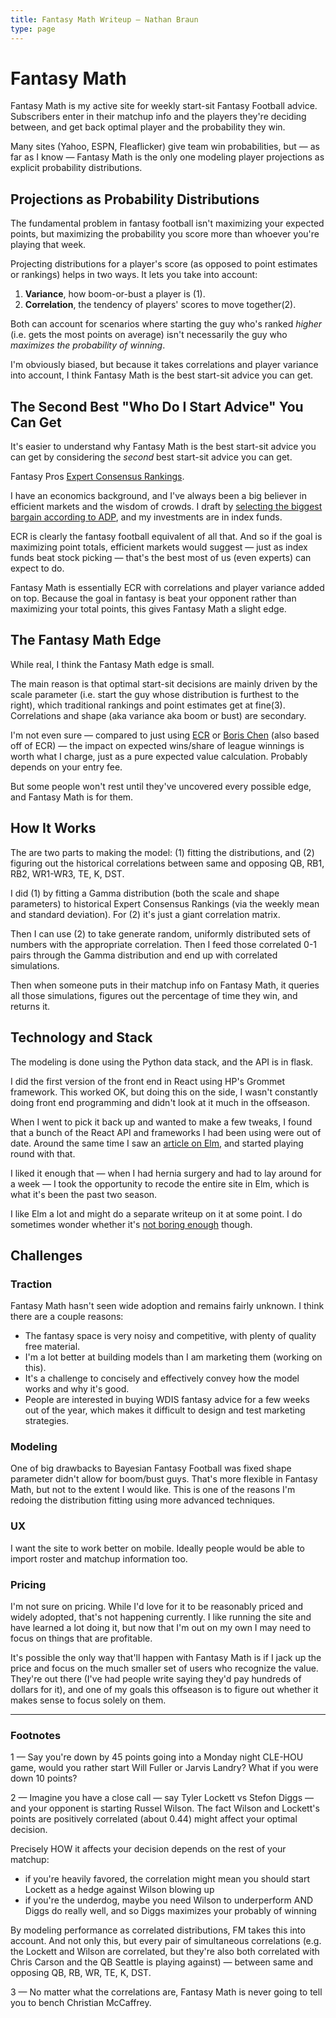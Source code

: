 ```yaml
---
title: Fantasy Math Writeup — Nathan Braun
type: page
---
```


# Fantasy Math
Fantasy Math is my active site for weekly start-sit Fantasy Football advice.
Subscribers enter in their matchup info and the players they're deciding
between, and get back optimal player and the probability they win.

Many sites (Yahoo, ESPN, Fleaflicker) give team win probabilities, but — as
far as I know — Fantasy Math is the only one modeling player projections as
explicit probability distributions.

## Projections as Probability Distributions
The fundamental problem in fantasy football isn't maximizing your expected
points, but maximizing the probability you score more than whoever you're
playing that week.

Projecting distributions for a player's score (as opposed to point estimates or
rankings) helps in two ways. It lets you take into account:

1. **Variance**, how boom-or-bust a player is (1).
2. **Correlation**, the tendency of players' scores to move together(2).

Both can account for scenarios where starting the guy who's ranked *higher* (i.e.
gets the most points on average) isn't necessarily the guy who *maximizes the
probability of winning*.

I'm obviously biased, but because it takes correlations and player variance
into account, I think Fantasy Math is the best start-sit advice you can get.

## The Second Best "Who Do I Start Advice" You Can Get
It's easier to understand why Fantasy Math is the best start-sit advice you can
get by considering the *second* best start-sit advice you can get.

Fantasy Pros [Expert Consensus
Rankings](https://www.fantasypros.com/nfl/rankings/consensus-cheatsheets.php).

I have an economics background, and I've always been a big believer in
efficient markets and the wisdom of crowds. I draft by [selecting the biggest
bargain according to
ADP](https://lifehacker.com/use-the-wisdom-of-crowds-to-draft-the-best-fantasy-foot-1617837803.), and my investments are in index funds.

ECR is clearly the fantasy football equivalent of all that. And so if the goal
is maximizing point totals, efficient markets would suggest — just as index
funds beat stock picking —  that's the best most of us (even experts) can
expect to do.

Fantasy Math is essentially ECR with correlations and player variance added on
top. Because the goal in fantasy is beat your opponent rather than maximizing
your total points, this gives Fantasy Math a slight edge.

## The Fantasy Math Edge
While real, I think the Fantasy Math edge is small.

The main reason is that optimal start-sit decisions are mainly driven by the
scale parameter (i.e. start the guy whose distribution is furthest to the
right), which traditional rankings and point estimates get at fine(3).
Correlations and shape (aka variance aka boom or bust) are secondary.

I'm not even sure — compared to just using
[ECR](https://www.fantasypros.com/nfl/rankings/consensus-cheatsheets.php) or
[Boris Chen](https://www.borischen.com) (also based off of ECR) — the impact on
expected wins/share of league winnings is worth what I charge, just as a pure
expected value calculation. Probably depends on your entry fee.

But some people won't rest until they've uncovered every possible edge, and
Fantasy Math is for them.

## How It Works
The are two parts to making the model: (1) fitting the distributions, and (2)
figuring out the historical correlations between same and opposing QB, RB1,
RB2, WR1-WR3, TE, K, DST.

I did (1) by fitting a Gamma distribution (both the scale and shape parameters)
to historical Expert Consensus Rankings (via the weekly mean and standard
deviation). For (2) it's just a giant correlation matrix.

Then I can use (2) to take generate random, uniformly distributed sets of
numbers with the appropriate correlation. Then I feed those correlated 0-1
pairs through the Gamma distribution and end up with correlated simulations.

Then when someone puts in their matchup info on Fantasy Math, it queries all
those simulations, figures out the percentage of time they win, and returns it.

## Technology and Stack
The modeling is done using the Python data stack, and the API is in flask.

I did the  first version of the front end in React using HP's Grommet framework.
This worked OK, but doing this on the side, I wasn't constantly doing front end
programming and didn't look at it much in the offseason.

When I went to pick it back up and wanted to make a few tweaks, I found that
a bunch of the React API and frameworks I had been using were out of date.
Around the same time I saw an [article on
Elm](https://blog.realkinetic.com/elm-changed-my-mind-about-unpopular-languages-190a23f4a834), and started playing round with
that.

I liked it enough that — when I had hernia surgery and had to lay around for a
week — I took the opportunity to recode the entire site in Elm, which is what
it's been the past two season.

I like Elm a lot and might do a separate writeup on it at some point. I do
sometimes wonder whether it's [not boring
enough](http://boringtechnology.club/) though.

## Challenges
### Traction
Fantasy Math hasn't seen wide adoption and remains fairly unknown. I think there
are a couple reasons:

- The fantasy space is very noisy and competitive, with plenty of quality free material.
- I'm a lot better at building models than I am marketing them (working on this).
- It's a challenge to concisely and effectively convey how the model works and why it's good.
- People are interested in buying WDIS fantasy advice for a few weeks out of the year, which makes it difficult to design and test marketing strategies.

### Modeling
One of big drawbacks to Bayesian Fantasy Football was fixed shape parameter
didn't allow for boom/bust guys. That's more flexible in Fantasy Math, but not
to the extent I would like. This is one of the reasons I'm redoing the
distribution fitting using more advanced techniques.

### UX
I want the site to work better on mobile. Ideally people would be able to
import roster and matchup information too.

### Pricing
I'm not sure on pricing. While I'd love for it to be reasonably priced and
widely adopted, that's not happening currently. I like running the site and
have learned a lot doing it, but now that I'm out on my own I may need to focus
on things that are profitable.

It's possible the only way that'll happen with Fantasy Math is if I jack up the
price and focus on the much smaller set of users who recognize the value.
They're out there (I've had people write saying they'd pay hundreds of dollars
for it), and one of my goals this offseason is to figure out whether it makes
sense to focus solely on them.

----

### Footnotes
1 — Say you're down by 45 points going into a Monday night CLE-HOU game, would
you rather start Will Fuller or Jarvis Landry? What if you were down 10 points?

2 — Imagine you have a close call — say Tyler Lockett vs Stefon Diggs — and
your opponent is starting Russel Wilson. The fact Wilson and Lockett's points
are positively correlated (about 0.44) might affect your optimal decision.
  
Precisely HOW it affects your decision depends on the rest of your matchup:
    
- if you're heavily favored, the correlation might mean you should start Lockett as a hedge against Wilson blowing up
- if you're the underdog, maybe you need Wilson to underperform AND Diggs do really well, and so Diggs maximizes your probably of winning

By modeling performance as correlated distributions, FM takes this into
account.  And not only this, but every pair of simultaneous correlations (e.g.
the Lockett and Wilson are correlated, but they're also both correlated with
Chris Carson and the QB Seattle is playing against) — between same and opposing
QB, RB, WR, TE, K, DST.

3 — No matter what the correlations are, Fantasy Math is never going to tell
you to bench Christian McCaffrey.

